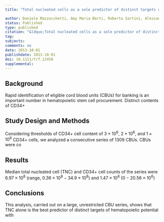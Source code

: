 ```yaml
---
title: "Total nucleated cells as a sole predictor of distinct targets of hematopoietic potential (CD34+ cells) in cord blood units: the results of a large series analysis in autologous cord blood units"

author: Daniele Mazzocchetti, Amy Maria Berti, Roberta Sartini, Alessandra Lucarini, Giuseppe Ragusa, Matteo Caroli, and Luca Pierelli
status: Published
type: published
citation: "&ldquo;Total nucleated cells as a sole predictor of distinct targets of hematopoietic potential (CD34+ cells) in cord blood units: the results of a large series analysis in autologous cord blood units.&rdquo; Transfusion, 54(5):1256-1262"
tag:
subjects:
comments: no
date: 2013-10-01
publishdate: 2013-10-01
doi: 10.1111/trf.12458
supplemental: 
---
```



Background
----------

Rapid identification of eligible cord blood units (CBUs) for banking is an important number in hematopoietic stem cell procurement. Distinct contents of CD34+

Study Design and Methods
------------------------

Considering thresholds of CD34+ cell content of $3 × 10^6$, $2 × 10^6$, and $1 × 10^6$ CD34+ cells, we analyzed a consecutive series of 1309 CBUs. CBUs were co

Results
-------

Median total nucleated cell (TNC) and CD34+ cell counts of the series were $6.97 × 10^8$ (range, $0.36 × 10^8-34.9 × 10^8$) and $1.47 × 10^6$ $(0-20.56 × 10^6)$

Conclusions
-----------

This analysis, carried out on a large, unrestricted CBU series, shows that TNC alone is the best predictor of distinct targets of hematopoietic potential with